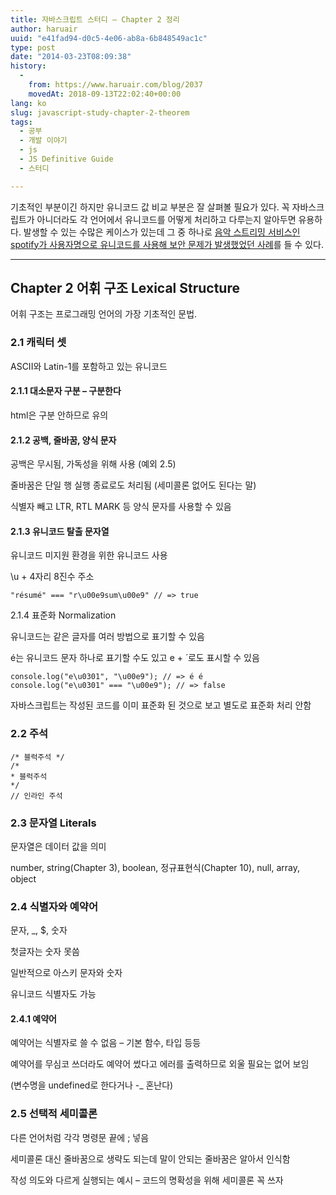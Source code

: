 ```yaml
---
title: 자바스크립트 스터디 – Chapter 2 정리
author: haruair
uuid: "e41fad94-d0c5-4e06-ab8a-6b848549ac1c"
type: post
date: "2014-03-23T08:09:38"
history:
  - 
    from: https://www.haruair.com/blog/2037
    movedAt: 2018-09-13T22:02:40+00:00
lang: ko
slug: javascript-study-chapter-2-theorem
tags:
  - 공부
  - 개발 이야기
  - js
  - JS Definitive Guide
  - 스터디

---
```

기초적인 부분이긴 하지만 유니코드 값 비교 부분은 잘 살펴볼 필요가 있다. 꼭 자바스크립트가 아니더라도 각 언어에서 유니코드를 어떻게 처리하고 다루는지 알아두면 유용하다. 발생할 수 있는 수많은 케이스가 있는데 그 중 하나로 [음악 스트리밍 서비스인 spotify가 사용자명으로 유니코드를 사용해 보안 문제가 발생했었던 사례][1]를 들 수 있다.

* * *

## Chapter 2 어휘 구조 Lexical Structure

어휘 구조는 프로그래밍 언어의 가장 기초적인 문법.

### 2.1 캐릭터 셋

ASCII와 Latin-1를 포함하고 있는 유니코드

#### 2.1.1 대소문자 구분 &#8211; 구분한다

html은 구분 안하므로 유의

#### 2.1.2 공백, 줄바꿈, 양식 문자

공백은 무시됨, 가독성을 위해 사용 (예외 2.5)
  
줄바꿈은 단일 행 실행 종료로도 처리됨 (세미콜론 없어도 된다는 말)
  
식별자 빼고 LTR, RTL MARK 등 양식 문자를 사용할 수 있음

#### 2.1.3 유니코드 탈출 문자열

유니코드 미지원 환경을 위한 유니코드 사용
  
\u + 4자리 8진수 주소

    "résumé" === "r\u00e9sum\u00e9" // => true
    

2.1.4 표준화 Normalization
  
유니코드는 같은 글자를 여러 방법으로 표기할 수 있음
  
é는 유니코드 문자 하나로 표기할 수도 있고 e + ́ 로도 표시할 수 있음

    console.log("e\u0301", "\u00e9"); // => é é
    console.log("e\u0301" === "\u00e9"); // => false
    

자바스크립트는 작성된 코드를 이미 표준화 된 것으로 보고 별도로 표준화 처리 안함

### 2.2 주석

    /* 블럭주석 */
    /*
    * 블럭주석
    */
    // 인라인 주석
    

### 2.3 문자열 Literals

문자열은 데이터 값을 의미
  
number, string(Chapter 3), boolean, 정규표현식(Chapter 10), null, array, object

### 2.4 식별자와 예약어

문자, _, $, 숫자
  
첫글자는 숫자 못씀
  
일반적으로 아스키 문자와 숫자
  
유니코드 식별자도 가능

#### 2.4.1 예약어

예약어는 식별자로 쓸 수 없음 &#8211; 기본 함수, 타입 등등
  
예약어를 무심코 쓰더라도 예약어 썼다고 에러를 출력하므로 외울 필요는 없어 보임
  
(변수명을 undefined로 한다거나 -_ 혼난다)

### 2.5 선택적 세미콜론

다른 언어처럼 각각 명령문 끝에 ; 넣음
  
세미콜론 대신 줄바꿈으로 생략도 되는데 말이 안되는 줄바꿈은 알아서 인식함
  
작성 의도와 다르게 실행되는 예시 &#8211; 코드의 명확성을 위해 세미콜론 꼭 쓰자

 [1]: http://labs.spotify.com/2013/06/18/creative-usernames/